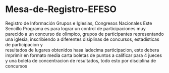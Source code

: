 # Mesa-de-Registro-EFESO
Registro de Información Grupos e Iglesias, Congresos Nacionales
Este Sencillo Programa es para lograr un control de participaciones muy parecido a  un concurso de  olimpico, grupos de participantes representando una iglesia, inscribiendo a diferentes disiplinas de concursos, estadisticas de participacion y  
resultados de lugares obtenidos hasa ladecima participacion, este debera imprimir en formato media carta boletas de puntos a calificar para 4 jueces  y una boleta de concentracion de resultados, todo esto por disciplina de concursos
